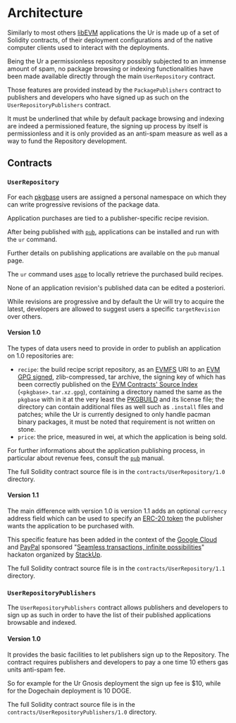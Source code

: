 # Architecture

Similarly to most others
[libEVM](
  https://github.com/themartiancompany/libevm)
applications the Ur is made up
of a set of Solidity contracts,
of their deployment configurations and of the
native computer clients used to interact
with the deployments.

Being the Ur a permissionless repository
possibly subjected to an immense amount of spam,
no package browsing or indexing functionalities
have been made available directly through the
main `UserRepository` contract.

Those features are provided instead by the
`PackagePublishers` contract to publishers
and developers who have signed up as such
on the `UserRepositoryPublishers` contract.

It must be underlined that while by default
package browsing and indexing are indeed a
permissioned feature, the signing up process
by itself is permissionless
and it is only provided as an anti-spam measure
as well as a way to fund the Repository development.

## Contracts

### `UserRepository`

For each
[pkgbase](
  https://wiki.archlinux.org/title/PKGBUILD)
users are assigned a
personal namespace on which they can write
progressive revisions of the package data.

Application purchases are tied to a
publisher-specific recipe revision.

After being published with
[`pub`](
  https://github.com/themartiancompany/pub),
applications can be installed and run with the
`ur` command.

Further details on publishing applications
are available on the `pub` manual page.

The `ur` command uses
[`aspe`](
  https://github.com/themartiancompany/aspe)
to locally retrieve the purchased build recipes.

None of an application revision's
published data can be edited a posteriori.

While revisions are progressive and by default
the Ur will try to acquire the latest, developers
are allowed to suggest users a specific
`targetRevision` over others.

#### Version 1.0

The types of data users need to provide
in order to publish an application on 1.0
repositories are:

- `recipe`:
    the build recipe script repository, as an
    [EVMFS](
      https://github.com/themartiancompany/evmfs)
    URI to an
    [EVM GPG signed](
      https://github.com/themartiancompany/evm-gnupg),
    zlib-compressed, tar archive,
    the signing key of which has been correctly published on the
    [EVM Contracts' Source Index](
      https://github.com/themartiancompany/evm-contracts-source-index)
    (`<pkgbase>.tar.xz.gpg`), containing a
    directory named the same as the `pkgbase`
    with in it at the very least the
    [PKGBUILD](
      https://wiki.archlinux.org/title/PKGBUILD)
    and its license file; the directory can
    contain additional files as well such as
    `.install` files and patches; while the Ur
    is currently designed to only handle pacman
    binary packages, it must be noted that
    requirement is not written on stone.
- `price`:
    the price, measured in wei, at which the
    application is being sold.

For further informations about the application
publishing process, in particular about
revenue fees, consult the
[`pub`](
  https://github.com/themartiancompany/pub)
manual.

The full Solidity contract source file is in
the `contracts/UserRepository/1.0` directory.

#### Version 1.1

The main difference with version 1.0 is
version 1.1 adds an optional `currency`
address field which can be used to specify an
[ERC-20 token](
  https://ethereum.org/en/developers/docs/standards/tokens/erc-20)
the publisher
wants the application to be purchased
with.

This specific feature has been added
in the context of the
[Google Cloud](
  https://cloud.google.com)
and
[PayPal](
  https://paypal.com)
sponsored
"[Seamless transactions, infinite possibilities](
  https://github.com/themartiancompany/seamless-transactions-infinite-possibilities-hackaton)"
hackaton organized by
[StackUp](
  hackaton.stackup.dev).

The full Solidity contract source file is in
the `contracts/UserRepository/1.1` directory.

### `UserRepositoryPublishers`

The `UserRepositoryPublishers` contract allows
publishers and developers to sign up as such
in order to have the list of their published applications
browsable and indexed.

#### Version 1.0

It provides the basic facilities to let publishers
sign up to the Repository.
The contract requires publishers and developers
to pay a one time 10 ethers gas units anti-spam 
fee.

So for example for the Ur Gnosis deployment
the sign up fee is $10, while for the Dogechain
deployment is 10 DOGE.

The full Solidity contract source file is in
the `contracts/UserRepositoryPublishers/1.0` directory.
